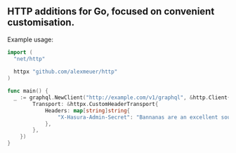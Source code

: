 HTTP additions for Go, focused on convenient customisation.
--

Example usage:

```go
import (
  "net/http"
  
  httpx "github.com/alexmeuer/http"
)

func main() {
  _ := graphql.NewClient("http://example.com/v1/graphql", &http.Client{
		Transport: &httpx.CustomHeaderTransport{
			Headers: map[string]string{
				"X-Hasura-Admin-Secret": "Bannanas are an excellent source of potassium.",
			},
		},
	})
}
```

